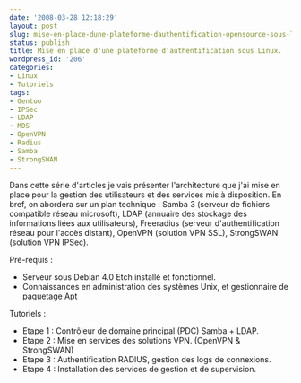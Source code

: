 ```yaml
---
date: '2008-03-28 12:18:29'
layout: post
slug: mise-en-place-dune-plateforme-dauthentification-opensource-sous-linux
status: publish
title: Mise en place d'une plateforme d'authentification sous Linux.
wordpress_id: '206'
categories:
- Linux
- Tutoriels
tags:
- Gentoo
- IPSec
- LDAP
- MDS
- OpenVPN
- Radius
- Samba
- StrongSWAN
---
```


Dans cette série d'articles je vais présenter l'architecture que j'ai mise en place  pour la gestion des utilisateurs et des services mis à disposition.
En bref, on abordera sur un plan technique : Samba 3 (serveur de fichiers compatible réseau microsoft), LDAP (annuaire des stockage des informations liées aux utilisateurs), Freeradius (serveur d'authentification réseau pour l'accès distant), OpenVPN (solution VPN SSL), StrongSWAN (solution VPN IPSec).

Pré-requis :
  * Serveur sous Debian 4.0 Etch installé et fonctionnel.
  * Connaissances en administration des systèmes Unix, et gestionnaire de paquetage Apt

Tutoriels :
  * Etape 1 : Contrôleur de domaine principal (PDC) Samba + LDAP.
  * Etape 2 : Mise en services des solutions VPN. (OpenVPN & StrongSWAN)
  * Etape 3 : Authentification RADIUS, gestion des logs de connexions.
  * Etape 4 : Installation des services de gestion et de supervision.


